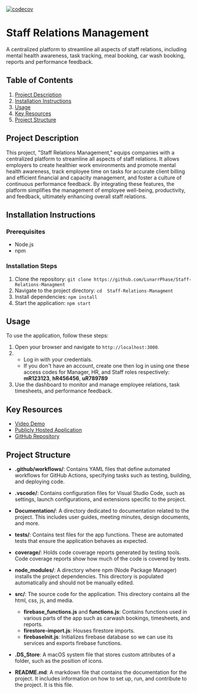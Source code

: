 [![codecov](https://codecov.io/gh/LunarrPhase/Staff-Relations-Managment/graph/badge.svg?token=3A12FZGFGP)](https://codecov.io/gh/LunarrPhase/Staff-Relations-Managment)


# Staff Relations Management

A centralized platform to streamline all aspects of staff relations, including mental health awareness, task tracking, meal booking, car wash booking, reports and performance feedback.

## Table of Contents
1. [Project Description](#project-description)
2. [Installation Instructions](#installation-instructions)
3. [Usage](#usage)
4. [Key Resources](#key-resources)
5. [Project Structure](#project-structure)



## Project Description

This project, "Staff Relations Management," equips companies with a centralized platform to streamline all aspects of staff relations. It allows employers to create healthier work environments and promote mental health awareness, track employee time on tasks for accurate client billing and efficient financial and capacity management, and foster a culture of continuous performance feedback. By integrating these features, the platform simplifies the management of employee well-being, productivity, and feedback, ultimately enhancing overall staff relations.

## Installation Instructions

### Prerequisites
- Node.js
- npm

### Installation Steps
1. Clone the repository: `git clone https://github.com/LunarrPhase/Staff-Relations-Managment`
2. Navigate to the project directory: `cd  Staff-Relations-Managment`
3. Install dependencies: `npm install`
4. Start the application: `npm start`

## Usage

To use the application, follow these steps:
1. Open your browser and navigate to `http://localhost:3000`.
2. - Log in with your credentials. 
    - If you don't have an account, create one then log in using one these access codes for Manager, HR, and Staff roles respectively: **mR123123**, **hR456456**, **uR789789**
3. Use the dashboard to monitor and manage employee relations, task timesheets, and performance feedback.

## Key Resources

- [Video Demo](#link-to-your-video-demo)
- [Publicly Hosted Application](http://staff-relations-management.azurewebsites.net/)
- [GitHub Repository](https://github.com/LunarrPhase/Staff-Relations-Managment)


## Project Structure

- **.github/workflows/**: Contains YAML files that define automated workflows for GitHub Actions, specifying tasks such as testing, building, and deploying code.
- **.vscode/**: Contains configuration files for Visual Studio Code, such as settings, launch configurations, and extensions specific to the project.
- **Documentation/**: A directory dedicated to documentation related to the project. This includes user guides, meeting minutes, design documents, and more.
- **__tests__/**: Contains test files for the app functions. These are automated tests that ensure the application behaves as expected.
- **coverage/**: Holds code coverage reports generated by testing tools. Code coverage reports show how much of the code is covered by tests.

- **node_modules/**: A directory where npm (Node Package Manager) installs the project dependencies. This directory is populated automatically and should not be manually edited.
- **src/**: The source code for the application. This directory contains all the html, css, js, and media.
  - **firebase_functions.js** and **functions.js**: Contains functions used in various parts of the app such as carwash bookings, timesheets, and reports.
  - **firestore-import.js**: Houses firestore imports.
  - **firebaseInit.js**: Initializes firebase database so we can use its services and exports firebase functions.
 
- **.DS_Store**: A macOS system file that stores custom attributes of a folder, such as the position of icons. 

- **README.md**: A markdown file that contains the documentation for the project. It includes information on how to set up, run, and contribute to the project. It is this file.



